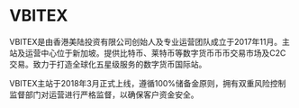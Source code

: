 # 

# VBITEX

VBITEX是由香港美陆投资有限公司创始人及专业运营团队成立于2017年11月。主站及运营中心位于新加坡。提供比特币、莱特币等数字货币币币交易市场及C2C交易。致力于打造全球化五星级服务的数字货币国际站。

VBITEX主站于2018年3月正式上线，遵循100%储备金原则，拥有双重风险控制监督部门对运营进行严格监督，以确保客户资金安全。

